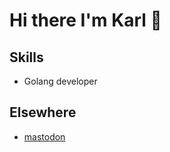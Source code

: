 # Hi there I'm Karl 👋

## Skills
- Golang developer

## Elsewhere
- <a rel="me" href="https://osna.social/@kaos">mastodon</a>
